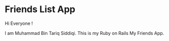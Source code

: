 # Friends List App

Hi Everyone !

I am Muhammad Bin Tariq Siddiqi. This is my Ruby on Rails My Friends App.
